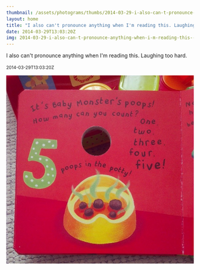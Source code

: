 ```yaml
---
thumbnail: /assets/photograms/thumbs/2014-03-29-i-also-can-t-pronounce-anything-when-i-m-reading-this--laughing-too-hard-.jpg
layout: home
title: "I also can't pronounce anything when I'm reading this. Laughing too hard."
date: 2014-03-29T13:03:20Z
img: 2014-03-29-i-also-can-t-pronounce-anything-when-i-m-reading-this--laughing-too-hard-.jpg
---
```


I also can't pronounce anything when I'm reading this. Laughing too hard.

<small>2014-03-29T13:03:20Z</small>

![I also can't pronounce anything when I'm reading this. Laughing too hard.](/assets/photograms/original/2014-03-29-i-also-can-t-pronounce-anything-when-i-m-reading-this--laughing-too-hard-.jpg)
